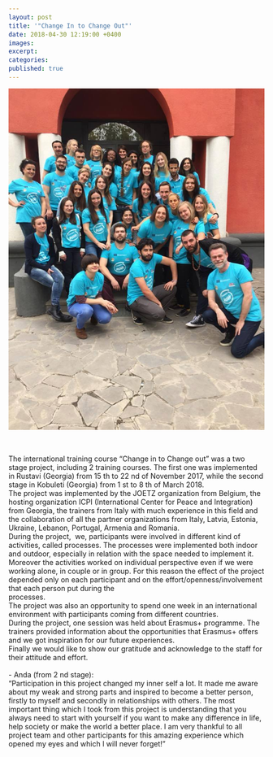 ```yaml
---
layout: post
title: '"Change In to Change Out"'
date: 2018-04-30 12:19:00 +0400
images:
excerpt:
categories:
published: true
---
```


![](/uploads/30714620-1625477884174752-8716377664690061312-n.jpg)

&nbsp;

The international training course “Change in to Change out” was a two stage project, including 2 training courses. The first one was implemented in Rustavi (Georgia) from 15 th to 22 nd of November 2017, while the second stage in Kobuleti (Georgia) from 1 st to 8 th of March 2018.&nbsp;<br>The project was implemented by the JOETZ organization from Belgium, the hosting organization ICPI (International Center for Peace and Integration) from Georgia, the trainers from Italy with much experience in this field and the collaboration of all the partner organizations from Italy, Latvia, Estonia, Ukraine, Lebanon, Portugal, Armenia and Romania.<br>During the project,&nbsp; we, participants were involved in different kind of activities, called processes. The processes were implemented both indoor and outdoor, especially in relation with the space needed to implement it. Moreover the activities worked on individual perspective even if we were working alone, in couple or in group. For this reason the effect of the project depended only on each participant and on the effort/openness/involvement that each person put during the<br>processes.&nbsp;<br>The project was also an opportunity to spend one week in an international environment with participants coming from different countries.<br>During the project, one session was held about Erasmus+ programme. The trainers provided information about the opportunities that Erasmus+ offers and we got inspiration for our future experiences.<br>Finally we would like to show our gratitude and acknowledge to the staff for their attitude and effort.<br><br>- Anda (from 2 nd stage):<br>“Participation in this project changed my inner self a lot. It made me aware about my weak and strong parts and inspired to become a better person, firstly to myself and secondly in relationships with others. The most important thing which I took from this project is understanding that you always need to start with yourself if you want to make any difference in life, help society or make the world a better place. I am very thankful to all project team and other participants for this amazing experience which opened my eyes and which I will never forget!”<br><br>&nbsp;